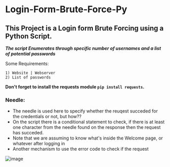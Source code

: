 # Login-Form-Brute-Force-Py

## This Project is a Login form Brute Forcing using a Python Script.

***The script Enumerates through specific number of usernames and a list of potential passwords***


Some Requirements:
```
1) Website | Webserver 
2) List of passwords
```


**Don't forget to install the requests module `pip install requests`.**

### Needle:
 - The needle is used here to specify whether the reuqest succeded for the credentials or not, but how??
 - On the script there is a conditional statement to check, if there is at least one character from the needle found on the response then the request has succeded.
 - Note that we are assuming to know what's inside the Welcome page, or whatever after logging in
 - Another mechanism to use the error code to check if the request


![image](https://github.com/AwsGhanem/Login-Form-Brute-Force-Py/assets/123994471/0f3f1ea1-12e1-43fb-8d91-20ef765ebf12)
